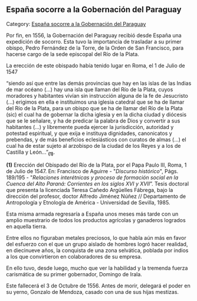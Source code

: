 ## España socorre a la Gobernación del Paraguay

Category: [España socorre a la Gobernación del Paraguay](http://descubrircorrientes.com.ar/2012/index.php/3194-historia-desde-el-origen-hasta-1814/tierra-argentina-1492-1588/segunda-gobernacion-de-irala/espana-socorre-a-la-gobernacion-del-paraguay)

Por fin, en 1556, la Gobernación del Paraguay recibió desde España una expedición de socorro. Esta tuvo la importancia de trasladar a su primer obispo, Pedro Fernández de la Torre, de la Orden de San Francisco, para hacerse cargo de la sede episcopal del Río de la Plata.

La erección de este obispado había tenido lugar en Roma, el 1 de Julio de 1547

“siendo así que entre las demás provincias que hay en las islas de las Indias de mar océano (...) hay una isla que llaman del Río de la Plata, cuyos moradores y habitantes vivían sin instrucción alguna de la fe de Jesucristo (...) erigimos en ella e instituimos una iglesia catedral que se ha de llamar del Río de la Plata, para un obispo que se ha de llamar del Río de la Plata (sic) el cual ha de gobernar la dicha iglesia y en la dicha ciudad y diócesis que se le señalare, y ha de predicar la palabra de Dios y convertir a sus habitantes (...) y libremente pueda ejercer la jurisdicción, autoridad y potestad espiritual, y que exija e instituya dignidades, canonicatos y prebendas, y de más beneficios eclesiásticos con curatos de almas (...) el cual ha de estar sujeto al arzobispo de la ciudad de los Reyes y a los de Castilla y León...”<sub><strong>(1)</strong></sub>.  

**(1)** Erección del Obispado del Río de la Plata, por el Papa Paulo III, Roma, 1 de Julio de 1547. En: Francisco de Aguirre - "_Discurso histórico_", Págs. 189/195 - "_Relaciones interétnicas y proceso de formación social en la Cuenca del Alto Paraná: Corrientes en los siglos XVI y XVII_”. Tesis doctoral que presenta la licenciada Teresa Cañedo Argüelles Fábrega, bajo la dirección del profesor, doctor Alfredo Jiménez Núñez // Departamento de Antropología y Etnología de América - Universidad de Sevilla, 1985.

Esta misma armada regresaría a España unos meses más tarde con un amplio muestrario de todos los productos agrícolas y ganaderos logrados en aquella tierra.

Entre ellos no figuraban metales preciosos, lo que habla aún más en favor del esfuerzo con el que un grupo aislado de hombres logró hacer realidad, en diecinueve años, la conquista de una zona selvática, poblada por indios a los que convirtieron en colaboradores de su empresa.

En ello tuvo, desde luego, mucho que ver la habilidad y la tremenda fuerza carismática de su primer gobernador, Domingo de Irala.

Este fallecerá el 3 de Octubre de 1556. Antes de morir, delegará el poder en su yerno, Gonzalo de Mendoza, casado con una de sus hijas mestizas.